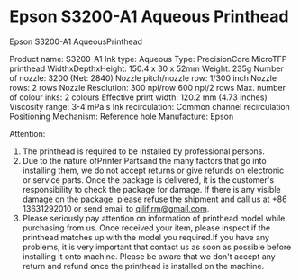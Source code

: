 # Epson S3200-A1 Aqueous Printhead

Epson S3200-A1 AqueousPrinthead

Product name: S3200-A1
Ink type: Aqueous
Type: PrecisionCore MicroTFP printhead
WidthxDepthxHeight: 150.4 x 30 x 52mm
Weight: 235g
Number of nozzle: 3200 (Net: 2840)
Nozzle pitch/nozzle row: 1/300 inch
Nozzle rows: 2 rows
Nozzle Resolution: 300 npi/row  600 npi/2 rows
Max. number of colour inks: 2 colours
Effective print width: 120.2 mm (4.73 inches)
Viscosity range: 3-4 mPa·s
Ink recirculation: Common channel recirculation
Positioning Mechanism: Reference hole
Manufacture: Epson

Attention:
1. The printhead is required to be installed by professional persons.
2. Due to the nature ofPrinter Partsand the many factors that go into installing them, we do not accept returns or give refunds on electronic or service parts. Once the package is delivered, it is the customer's responsibility to check the package for damage. If there is any visible damage on the package, please refuse the shipment and call us at +86 13631292010 or send email to qilifirm@gmail.com.
3. Please seriously pay attention on information of printhead model while purchasing from us. Once received your item, please inspect if the printhead matches up with the model you required.If you have any problems, it is very important that contact us as soon as possible before installing it onto machine. Please be aware that we don't accept any return and refund once the printhead is installed on the machine.
